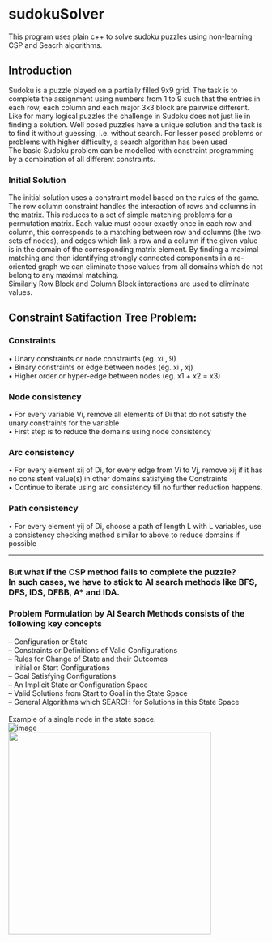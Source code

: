 # **sudokuSolver**
This program uses plain c++ to solve sudoku puzzles using non-learning CSP and Seacrh algorithms.

## Introduction

Sudoku is a puzzle played on a partially filled 9x9 grid. The task is to complete the assignment using numbers from 1 to 9 such that the entries in each row, each column and each major 3x3 block are pairwise different. Like for many logical puzzles the challenge in Sudoku does not just lie in finding a solution. Well posed puzzles have a unique solution and the task is to find it without guessing, i.e. without search. For lesser posed problems or problems with higher difficulty, a search algorithm has been used <br />
The basic Sudoku problem can be modelled with constraint programming by a combination of all different constraints.
<br />

### Initial Solution

The initial solution uses a constraint model based on the rules of the game.
<br />
The row column constraint handles the interaction of rows and columns in the matrix. This reduces to a set of simple matching problems for a permutation
matrix. Each value must occur exactly once in each row and column, this corresponds to a matching between row and columns (the two sets of nodes), and
edges which link a row and a column if the given value is in the domain of the corresponding matrix element. By finding a maximal matching and then identifying strongly connected components in a re-oriented graph we can eliminate those values from all domains which do not belong to any maximal matching.
<br />
Similarly Row Block and Column Block interactions are used to eliminate values.

## Constraint Satifaction Tree Problem:
### Constraints
• Unary constraints or node constraints (eg. xi , 9) <br />
• Binary constraints or edge between nodes (eg. xi , xj) <br />
• Higher order or hyper-edge between nodes (eg. x1 + x2 = x3)<br />
### Node consistency
• For every variable Vi, remove all elements of Di that do not satisfy the unary constraints for the variable<br />
• First step is to reduce the domains using node consistency<br />
### Arc consistency
• For every element xij of Di, for every edge from Vi to Vj, remove xij if it has no consistent value(s) in other domains satisfying the Constraints<br />
• Continue to iterate using arc consistency till no further reduction happens.<br />
### Path consistency
• For every element yij of Di, choose a path of length L with L variables, use a consistency checking method similar to above to reduce domains if possible<br /><hr />


### But what if the CSP method fails to complete the puzzle? <br />In such cases, we have to stick to AI search methods like BFS, DFS, IDS, DFBB, A* and IDA.
### Problem Formulation by AI Search Methods consists of the following key concepts
– Configuration or State<br />
– Constraints or Definitions of Valid Configurations<br />
– Rules for Change of State and their Outcomes<br />
– Initial or Start Configurations<br />
– Goal Satisfying Configurations<br />
– An Implicit State or Configuration Space<br />
– Valid Solutions from Start to Goal in the State Space<br />
– General Algorithms which SEARCH for Solutions in this State Space<br />
<br />
Example of a single node in the state space. <br />
![image](https://user-images.githubusercontent.com/58771543/124021777-95570100-da09-11eb-8a6f-09bc02030b6e.png)
<br />
<img src = "https://user-images.githubusercontent.com/58771543/124161722-613c1880-dabb-11eb-90cb-b1fa42d555ce.png" height=400px/>

